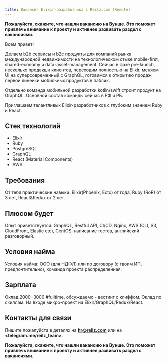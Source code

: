 ```yaml
---
title: Вакансия Elixir-разработчика в Reilz.com [Remote]
---
```

**Пожалуйста, скажите, что нашли вакансию на Вунше. Это поможет привлечь внимание к проекту и активнее развивать раздел с вакансиями.**

Всем привет!

Делаем b2b сервисы и b2с продукты для компаний рынка международной недвижимости на технологическом стыке mobile-first, shared-economy и data-asset-management. Сейчас в фазе pre-launch, несколько продакшн клиентов, переходим полностью на Elixir, меняем UI на суперсовременный с GraphQL, готовимся к открытию продаж первой линейки мобильных продуктов в паблик.

Отдельно команда мобильной разработки kotlin/swift строит продукт на GraphQL. Основной состав команды сейчас в РФ и РБ.

Приглашаем талантливых Elixir-разработчиков с глубоким знанием Ruby и React.

## Стек технологий

  - Elixir
  - Ruby
  - PostgreSQL
  - GraphQL
  - React (Material Components)
  - AWS

## Требования

От тебя практические навыки: Elixir(Phoenix, Ecto) от года, Ruby (RoR) от 3 лет, React&Redux от 2 лет.

## Плюсом будет

Опыт приветствуется: GraphQL, Restful API, CI/CD, Nginx, AWS (CLI, S3, CloudFront, Elastic etc), CentOS, написание тестов, английский разговорный.

## Условия найма

Условия найма: ООО (для НДФЛ) или по договору (с твоим ИП, предпочтительно), команда проекта распределенная. 

## Зарплата

Оклад $2000-$3000 #fulltime, обсуждаемо - вестинг с клиффом. Оклад по скиллам. На входе микро-проект на Elixir/GraphQL/Redux/React.

## Контакты для связи

Пишите пожалуйста в деталях на **<hr@reilz.com>** или на **<telegram.me/reilz_team>**.

**Пожалуйста, скажите, что нашли вакансию на Вунше. Это поможет привлечь внимание к проекту и активнее развивать раздел с вакансиями.**
